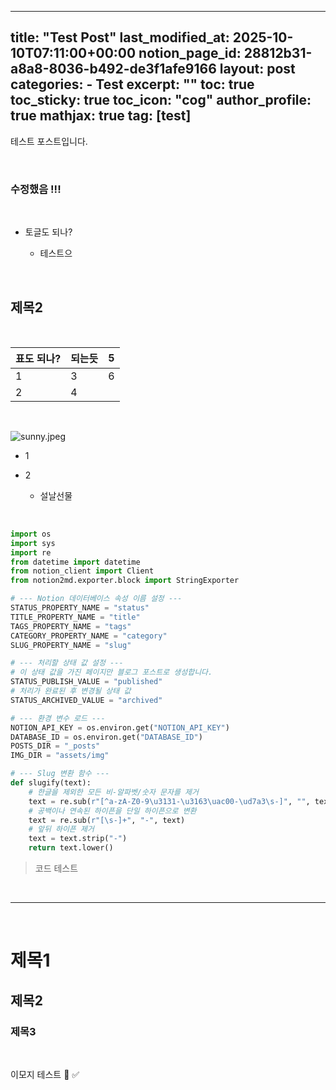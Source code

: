 
---
title: "Test Post"
last_modified_at: 2025-10-10T07:11:00+00:00
notion_page_id: 28812b31-a8a8-8036-b492-de3f1afe9166
layout: post
categories:
    - Test
excerpt: ""
toc: true
toc_sticky: true
toc_icon: "cog"
author_profile: true
mathjax: true
tag: [test]
---

테스트 포스트입니다.

<br/>

### 수정했음 !!!

<br/>

- 토글도 되나?

	- 테스트으

<br/>

## 제목2 

<br/>

 | 표도 되나? | 되는듯 | 5 | 
 | ---- | ---- | ---- | 
 | 1 | 3 | 6 | 
 | 2 | 4 |  | 

<br/>

![sunny.jpeg](https://prod-files-secure.s3.us-west-2.amazonaws.com/84c08308-38e8-44e6-a97d-06ec8331e259/ac80ba54-e5cb-417a-ba85-74f82ff284bf/sunny.jpeg?X-Amz-Algorithm=AWS4-HMAC-SHA256&X-Amz-Content-Sha256=UNSIGNED-PAYLOAD&X-Amz-Credential=ASIAZI2LB4665FQVNP22%2F20251010%2Fus-west-2%2Fs3%2Faws4_request&X-Amz-Date=20251010T074420Z&X-Amz-Expires=3600&X-Amz-Security-Token=IQoJb3JpZ2luX2VjEE8aCXVzLXdlc3QtMiJHMEUCIDdROHlhTmQT%2F9bW6TlB4MOf8Bo7lv1z154AL4cenzLNAiEA11o3u4sAmy16GKLuma2n%2FwzkumH9a%2B4%2FPx3%2FURN%2B5SIqiAQI6P%2F%2F%2F%2F%2F%2F%2F%2F%2F%2FARAAGgw2Mzc0MjMxODM4MDUiDIJermUjr4TK59t33CrcA9MK68%2FhgMR3%2F6Rj1E62VebQveviknwru3%2BOUrThtqRvVEJRP2eaBoUIs2bX3D7BOrdm4zV%2FnesE%2F9%2F1P%2BiOZjp0yebbWS7Lw4SUuB6X0FVX51uo1TaDRFPqpR2sNUjjZIOdzeXgdD6esV6uP%2FKSTYKEzRHtR2XBUS6h%2FzY%2BLOZJpHP9Y%2FPeT%2Brtb4E7dyiooMTCpCMH%2FEb%2BAQ0%2BHzmrFPKPLLqcWx2fpOvTf5qAzh8iFDLk7JlKsXsLaLZsbcmhRCXnhmQD%2F0oVImuzVVhGv9Tlz2DFN71LKHW%2FsNc7UMfscjYCNSQsTwZL8XEGk2NV2yNkgwM2NjNwnd5vZeubVormwHmdOKOOqqyE3iFHtYIsVEoid2j0%2BSe5jb6oVa3LvJr8NbswC9xbrEi7i90aRhlbP6aNJwNZHtKtqiRwHT6pKaSMOUcoiq%2F6Z%2BWW2TBkc5ov%2BR%2FBrnreMeRL%2FSjrR7i8WpjXMEPygCSQiwLjW71%2BgVO5wAX8UMElweaxh73HW3ZcwHmgfTk%2FOrH%2Bd9aFtdsvR4skXzT6sYF5OTzP6MlXi1uhU4Nuexfcd0tUmou0TFXTr%2F3TCYpUpj6yIR7XdgTA8G9Pk7ps%2B0uFRUeeUEu6zFKI92ykNEVTBPsPMKvRoscGOqUBpO%2BuyrtE2ryMfw1PeM%2BLc%2B7DzFnCSWjeIvT1KifYzEtM2mFf2cvHn5wHUzFa1%2BFwfwM2KrT5wjNSiIYgnXd0mmuhbMNmMciXrTbdu2ESG0477RmQ%2FotMsNjhsVHvFubt%2FG1%2B2dJiQo64J%2Fh%2FEEjgfUQm%2BEYJYb8KlRH9t2gt3D3S2l5Xz8Bp1Xiw3bMqnWCHWtMnyYycmE6W0qPp1sdJpYS95iM7&X-Amz-Signature=d8536c5e9b0b942e3539147993cd6422f066acf8eb8c80865ee4b29186200830&X-Amz-SignedHeaders=host&x-amz-checksum-mode=ENABLED&x-id=GetObject)

- 1

- 2

	- 설날선물

<br/>


```python
import os
import sys
import re
from datetime import datetime
from notion_client import Client
from notion2md.exporter.block import StringExporter

# --- Notion 데이터베이스 속성 이름 설정 ---
STATUS_PROPERTY_NAME = "status"
TITLE_PROPERTY_NAME = "title"
TAGS_PROPERTY_NAME = "tags"
CATEGORY_PROPERTY_NAME = "category"
SLUG_PROPERTY_NAME = "slug"

# --- 처리할 상태 값 설정 ---
# 이 상태 값을 가진 페이지만 블로그 포스트로 생성합니다.
STATUS_PUBLISH_VALUE = "published"
# 처리가 완료된 후 변경될 상태 값
STATUS_ARCHIVED_VALUE = "archived"

# --- 환경 변수 로드 ---
NOTION_API_KEY = os.environ.get("NOTION_API_KEY")
DATABASE_ID = os.environ.get("DATABASE_ID")
POSTS_DIR = "_posts"
IMG_DIR = "assets/img"

# --- Slug 변환 함수 ---
def slugify(text):
    # 한글을 제외한 모든 비-알파벳/숫자 문자를 제거
    text = re.sub(r"[^a-zA-Z0-9\u3131-\u3163\uac00-\ud7a3\s-]", "", text)
    # 공백이나 연속된 하이픈을 단일 하이픈으로 변환
    text = re.sub(r"[\s-]+", "-", text)
    # 앞뒤 하이픈 제거
    text = text.strip("-")
    return text.lower()
```

> 코드 테스트

<br/>

---

<br/>

# 제목1

## 제목2

### 제목3

<br/>

이모지 테스트 🤍 ✅

